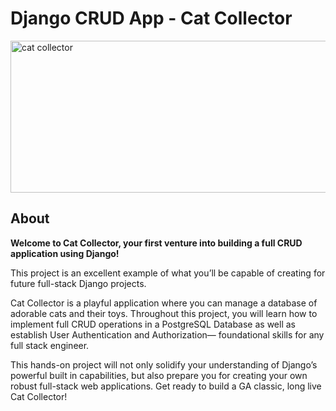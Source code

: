 # Django CRUD App - Cat Collector

<img width="656" height="243" alt="cat collector" src="https://github.com/user-attachments/assets/9e6113d5-7d05-40f3-aba7-f5f488210f38" />

## About

**Welcome to Cat Collector, your first venture into building a full CRUD application using Django!** 

This project is an excellent example of what you’ll be capable of creating for future full-stack Django projects. 

Cat Collector is a playful application where you can manage a database of adorable cats and their toys. Throughout this project, you will learn how to implement full CRUD operations in a PostgreSQL Database as well as establish User Authentication and Authorization— foundational skills for any full stack engineer. 

This hands-on project will not only solidify your understanding of Django’s powerful built in capabilities, but also prepare you for creating your own robust full-stack web applications. Get ready to build a GA classic, long live Cat Collector!

